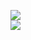 [![](https://img.shields.io/badge/Made%20With-Github%20Spray-lightgrey.svg?style=for-the-badge&logo=github)](https://github.com/Annihil/github-spray#396)  
[![](https://i.imgur.com/2DrTn0Z.gif)](https://github.com/Annihil/github-spray)